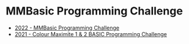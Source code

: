 # MMBasic Programming Challenge

 - [2022 - MMBasic Programming Challenge](2022)
 - [2021 - Colour Maximite 1 & 2 BASIC Programming Challenge](2021)
